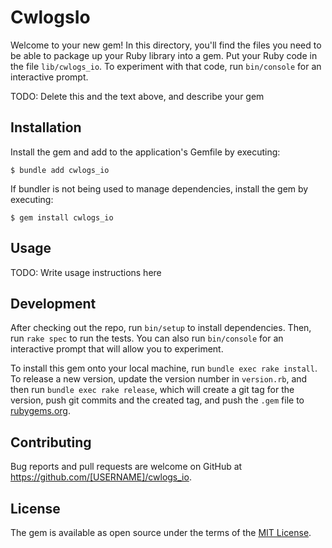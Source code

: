 # CwlogsIo

Welcome to your new gem! In this directory, you'll find the files you need to be able to package up your Ruby library into a gem. Put your Ruby code in the file `lib/cwlogs_io`. To experiment with that code, run `bin/console` for an interactive prompt.

TODO: Delete this and the text above, and describe your gem

## Installation

Install the gem and add to the application's Gemfile by executing:

    $ bundle add cwlogs_io

If bundler is not being used to manage dependencies, install the gem by executing:

    $ gem install cwlogs_io

## Usage

TODO: Write usage instructions here

## Development

After checking out the repo, run `bin/setup` to install dependencies. Then, run `rake spec` to run the tests. You can also run `bin/console` for an interactive prompt that will allow you to experiment.

To install this gem onto your local machine, run `bundle exec rake install`. To release a new version, update the version number in `version.rb`, and then run `bundle exec rake release`, which will create a git tag for the version, push git commits and the created tag, and push the `.gem` file to [rubygems.org](https://rubygems.org).

## Contributing

Bug reports and pull requests are welcome on GitHub at https://github.com/[USERNAME]/cwlogs_io.

## License

The gem is available as open source under the terms of the [MIT License](https://opensource.org/licenses/MIT).
